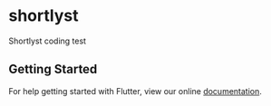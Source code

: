 # shortlyst

Shortlyst coding test

## Getting Started

For help getting started with Flutter, view our online
[documentation](https://flutter.io/).
